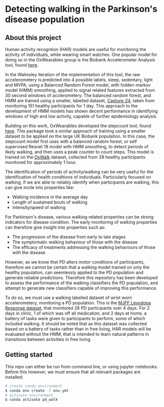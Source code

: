 # Detecting walking in the Parkinson's disease population

## About this project

Human activity recogntion (HAR) models are useful for monitoring the activity of individuals, while wearing smart watches.
One popular model for doing so in the OxWearables group is the Biobank Accelerometer Analysis tool, found [here](https://github.com/OxWearables/biobankAccelerometerAnalysis).

In the Walmsley iteration of the implementation of this tool, the raw accelerometery is predicted into 4 possible labels, sleep, sedentary, light and MVPA, using a Balanced Random Forest model, with hidden markov model (HMM) smoothing, applied to signal related features extracted from 30 second windows of acclerometery.
The balanced random forest, and HMM are trained using a smaller, labelled dataset, [Capture-24](https://ora.ox.ac.uk/objects/uuid:99d7c092-d865-4a19-b096-cc16440cd001), taken from monitoring 151 healthy participants for 1 day.
This approach to the development of HMM models has shown decent performance in identifying windows of high and low activity, capable of further epidemiology analysis.

Building on this work, OxWearables developed the stepcount tool, found [here](https://github.com/OxWearables/stepcount).
This package took a similar approach of training using a smaller dataset to be applied on the large UK Biobank population.
In this case, the stepcount model first uses with a balanced random forest, or self supervised Resnet 18 model with HMM smoothing, to detect periods of likely walking, and then uses a peak counter to count steps.
This model is trained on the [OxWalk](https://ora.ox.ac.uk/objects/uuid:19d3cb34-e2b3-4177-91b6-1bad0e0163e7) dataset, collected from 39 healthy participants monitored for approximately 1 hour.

The identification of periods of activity/walking can be very useful for the identification of health conditions of individuals.
Particiularly focused on walking, if we are able to reliably identify when participants are walking, this can give incite into properties like:

* Walking incidence in the average day
* Length of sustained bouts of walking
* Intensity/speed of walking

For Parkinson's disease, various walking related properties can be strong indicators for disease condition.
The early monitoring of walking properties can therefore give insight into properties such as:

* The progression of the disease from early to late stages
* The symptomatic walking behaviour of those with the disease
* The efficacy of treatments addressing the walking behaviours of those with the disease

However, as we know that PD alters motor conditions of participants, therefore we cannot be certain that a walking model trained on only the healthy population, can seemlessly applied to the PD population and generate reliable predictions.
Therefore this repository has been developed to assess the performance of the walking classifiers the PD population, and attempt to generate new classifiers capable of improving this performance.

To do so, we must use a walking labelled dataset of wrist worn accelerometery, monitoring a PD population. This is the [MJFF Levodopa Response dataset](https://doi.org/10.7303/syn20681023), that monitored 28 PD participants over 4 days.
For 2 days in clinic, 1 of which was off all medication, and 2 days at home, a battery of tasks were given to participants to perform, some of which included walking.
It should be noted that as this dataset was collected based on a battery of tasks rather than in free living, HAR models will be evaluated without the HMM, that is intended to learn natural patterns in transitions between activities in free living.  

## Getting started

This repo can either be run from command line, or using jupyter notebooks.
Before this however, we must ensure that all relevant packages are installed:

```bash
# create conda environment
$ conda env create -f env.yml
# activate environment
$ conda activate pd_walk 
```
